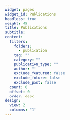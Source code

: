 ```yaml
---
widget: pages
widget_id: Publications
headless: true
weight: 45
title: Publications
subtitle:
content:
  filters:
    folders:
      - publication
    tag: ""
    category: ""
    publication_type: ""
    author: ""
    exclude_featured: false
    exclude_future: false
    exclude_past: false
  count: 0
  offset: 0
  order: desc
design:
  view: 2
  columns: "1"
---
```


<!-- {{% callout note %}}
Quickly discover relevant content by [filtering publications](./publication/).
{{% /callout %}} -->
